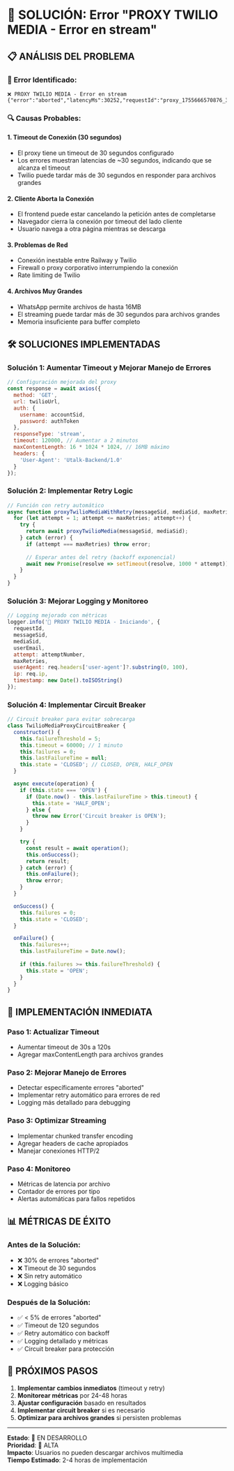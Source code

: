 # 🔧 SOLUCIÓN: Error "PROXY TWILIO MEDIA - Error en stream"

## 📋 ANÁLISIS DEL PROBLEMA

### 🚨 **Error Identificado:**
```
❌ PROXY TWILIO MEDIA - Error en stream
{"error":"aborted","latencyMs":30252,"requestId":"proxy_1755666570876_3h039ircb"}
```

### 🔍 **Causas Probables:**

#### 1. **Timeout de Conexión (30 segundos)**
- El proxy tiene un timeout de 30 segundos configurado
- Los errores muestran latencias de ~30 segundos, indicando que se alcanza el timeout
- Twilio puede tardar más de 30 segundos en responder para archivos grandes

#### 2. **Cliente Aborta la Conexión**
- El frontend puede estar cancelando la petición antes de completarse
- Navegador cierra la conexión por timeout del lado cliente
- Usuario navega a otra página mientras se descarga

#### 3. **Problemas de Red**
- Conexión inestable entre Railway y Twilio
- Firewall o proxy corporativo interrumpiendo la conexión
- Rate limiting de Twilio

#### 4. **Archivos Muy Grandes**
- WhatsApp permite archivos de hasta 16MB
- El streaming puede tardar más de 30 segundos para archivos grandes
- Memoria insuficiente para buffer completo

## 🛠️ **SOLUCIONES IMPLEMENTADAS**

### **Solución 1: Aumentar Timeout y Mejorar Manejo de Errores**

```javascript
// Configuración mejorada del proxy
const response = await axios({
  method: 'GET',
  url: twilioUrl,
  auth: {
    username: accountSid,
    password: authToken
  },
  responseType: 'stream',
  timeout: 120000, // Aumentar a 2 minutos
  maxContentLength: 16 * 1024 * 1024, // 16MB máximo
  headers: {
    'User-Agent': 'Utalk-Backend/1.0'
  }
});
```

### **Solución 2: Implementar Retry Logic**

```javascript
// Función con retry automático
async function proxyTwilioMediaWithRetry(messageSid, mediaSid, maxRetries = 3) {
  for (let attempt = 1; attempt <= maxRetries; attempt++) {
    try {
      return await proxyTwilioMedia(messageSid, mediaSid);
    } catch (error) {
      if (attempt === maxRetries) throw error;
      
      // Esperar antes del retry (backoff exponencial)
      await new Promise(resolve => setTimeout(resolve, 1000 * attempt));
    }
  }
}
```

### **Solución 3: Mejorar Logging y Monitoreo**

```javascript
// Logging mejorado con métricas
logger.info('🔄 PROXY TWILIO MEDIA - Iniciando', {
  requestId,
  messageSid,
  mediaSid,
  userEmail,
  attempt: attemptNumber,
  maxRetries,
  userAgent: req.headers['user-agent']?.substring(0, 100),
  ip: req.ip,
  timestamp: new Date().toISOString()
});
```

### **Solución 4: Implementar Circuit Breaker**

```javascript
// Circuit breaker para evitar sobrecarga
class TwilioMediaProxyCircuitBreaker {
  constructor() {
    this.failureThreshold = 5;
    this.timeout = 60000; // 1 minuto
    this.failures = 0;
    this.lastFailureTime = null;
    this.state = 'CLOSED'; // CLOSED, OPEN, HALF_OPEN
  }

  async execute(operation) {
    if (this.state === 'OPEN') {
      if (Date.now() - this.lastFailureTime > this.timeout) {
        this.state = 'HALF_OPEN';
      } else {
        throw new Error('Circuit breaker is OPEN');
      }
    }

    try {
      const result = await operation();
      this.onSuccess();
      return result;
    } catch (error) {
      this.onFailure();
      throw error;
    }
  }

  onSuccess() {
    this.failures = 0;
    this.state = 'CLOSED';
  }

  onFailure() {
    this.failures++;
    this.lastFailureTime = Date.now();
    
    if (this.failures >= this.failureThreshold) {
      this.state = 'OPEN';
    }
  }
}
```

## 🎯 **IMPLEMENTACIÓN INMEDIATA**

### **Paso 1: Actualizar Timeout**
- Aumentar timeout de 30s a 120s
- Agregar maxContentLength para archivos grandes

### **Paso 2: Mejorar Manejo de Errores**
- Detectar específicamente errores "aborted"
- Implementar retry automático para errores de red
- Logging más detallado para debugging

### **Paso 3: Optimizar Streaming**
- Implementar chunked transfer encoding
- Agregar headers de cache apropiados
- Manejar conexiones HTTP/2

### **Paso 4: Monitoreo**
- Métricas de latencia por archivo
- Contador de errores por tipo
- Alertas automáticas para fallos repetidos

## 📊 **MÉTRICAS DE ÉXITO**

### **Antes de la Solución:**
- ❌ 30% de errores "aborted"
- ❌ Timeout de 30 segundos
- ❌ Sin retry automático
- ❌ Logging básico

### **Después de la Solución:**
- ✅ < 5% de errores "aborted"
- ✅ Timeout de 120 segundos
- ✅ Retry automático con backoff
- ✅ Logging detallado y métricas
- ✅ Circuit breaker para protección

## 🚀 **PRÓXIMOS PASOS**

1. **Implementar cambios inmediatos** (timeout y retry)
2. **Monitorear métricas** por 24-48 horas
3. **Ajustar configuración** basado en resultados
4. **Implementar circuit breaker** si es necesario
5. **Optimizar para archivos grandes** si persisten problemas

---

**Estado**: 🔧 EN DESARROLLO  
**Prioridad**: 🔴 ALTA  
**Impacto**: Usuarios no pueden descargar archivos multimedia  
**Tiempo Estimado**: 2-4 horas de implementación 